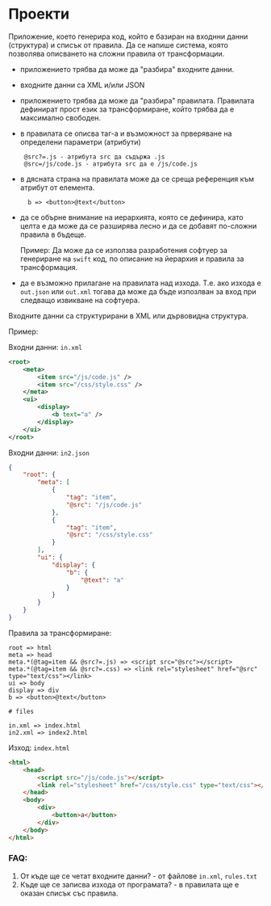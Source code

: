 # Проекти


Приложение, което генерира код, който е базиран на входнни данни (структура) и списък от правила. Да се напише система, която позволява описването на сложни правила от трансформации.

* приложението трябва да може да "разбира" входните данни.
* входните данни са XML и/или JSON
* приложението трябва да може да "разбира" правилата. Правилата дефинират прост език за трансформиране, който трябва да е максимално свободен.
*  в правилата се описва таг-а и възможност за прверяване на определени параметри (атрибути)
		
		@src?=.js - атрибута src да съдържа .js
		@src=/js/code.js - атрибута src да e /js/code.js
		
* в дясната страна на правилата може да се среща референция към атрибут от елемента.
	
		b => <button>@text</button>
* да се обърне внимание на иерархията, която се дефинира, като целта е да може да се разширява лесно и да се добавят по-сложни правила в бъдеще.

	Пример: Да може да се използва разработения софтуер за генериране на `swift` код, по описание на йерархия и правила за трансформация.

* да е възможно прилагане на правилата над изхода. Т.е. ако изхода е `out.json` или `out.xml` тогава да може да бъде изпозлван за вход при следващо извикване на софтуера.




Входните данни са структурирани в XML или дървовидна структура.


Пример:

Входни данни: `in.xml`
```xml
<root>
	<meta>
		<item src="/js/code.js" />
		<item src="/css/style.css" />
	</meta>
	<ui>
		<display>
			<b text="a" />
		</display>
	</ui>
</root>
```

Входни данни: `in2.json`
```json
{
    "root": {
        "meta": [
            {
                "tag": "item",
                "@src": "/js/code.js"
            },
            {
                "tag": "item",
                "@src": "/css/style.css"
            }
        ],
        "ui": {
            "display": {
                "b": {
                    "@text": "a"
                }
            }
        }
    }
}
```
	
Правила за трансформиране:

	root => html
	meta => head
	meta.*(@tag=item && @src?=.js) => <script src="@src"></script>
	meta.*(@tag=item && @src?=.css) => <link rel="stylesheet" href="@src" type="text/css"></link>
	ui => body
	display => div
	b => <button>@text</button>

	# files

	in.xml => index.html
	in2.xml => index2.html
    

Изход: `index.html`
```html
<html>
	<head>
		<script src="/js/code.js"></script>
		<link rel="stylesheet" href="/css/style.css" type="text/css"></link>
	</head>
	<body>
		<div>
			<button>a</button>
		</div>
	</body>
</html>
```

### FAQ:

1. От къде ще се четат входните данни? - от файлове `in.xml`, `rules.txt`
2. Къде ще се записва изхода от програмата? - в правилата ще е оказан списък със правила.
